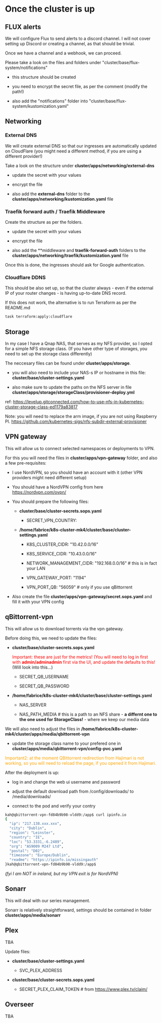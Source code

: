 # Once the cluster is up

## FLUX alerts

We will configure Flux to send alerts to a discord channel. I will not cover setting up Discord or creating a channel, as that should be trivial.

Once we have a channel and a webhook, we can proceed.

Please take a look on the files and folders under "cluster/base/flux-system/notifications"

* this structure should be created

* you need to encrypt the secret file, as per the comment (modify the path!)

* also add the "notifications" folder into "cluster/base/flux-system/kustomization.yaml"


## Networking

### External DNS

We will create external DNS so that our ingresses are automatically updated on CloudFlare (you might need a different method, if you are using a different provider!)

Take a look on the structure under **cluster/apps/networking/external-dns**

* update the secret with your values

* encrypt the file

* also add the **external-dns** folder to the **cluster/apps/networking/kustomization.yaml** file

### Traefik forward auth / Traefik Middleware

Create the structure as per the folders.

* update the secret with your values

* encrypt the file

* also add the **middleware and **traefik-forward-auth** folders to the **cluster/apps/networking/traefik/kustomization.yaml** file

Once this is done, the ingresses should ask for Google authentication.


### Cloudflare DDNS

This should be also set up, so that the cluster always - even if the external IP of your router changes - is having up-to-date DNS record.

If this does not work, the alternative is to run Terraform as per the README.md

```sh
task terraform:apply:cloudflare
```

## Storage

In my case I have a Qnap NAS, that serves as my NFS provider, so I opted for a simple NFS storage class. (If you have other type of storages, you need to set up the storage class differently)

The neccesary files can be found under **cluster/apps/storage**.

* you will also need to include your NAS-s IP or hostname in this file: **cluster/base/cluster-settings.yaml**

* also make sure to update the paths on the NFS server in file **cluster/apps/storage/storageClass/provisioner-deploy.yml**

ref: https://levelup.gitconnected.com/how-to-use-nfs-in-kubernetes-cluster-storage-class-ed1179a83817

Note: you will need to replace the arm image, if you are not using Raspberry PI. https://github.com/kubernetes-sigs/nfs-subdir-external-provisioner

## VPN gateway

This will allow us to connect selected namespaces  or deployments to VPN.

For this you will need the files in **cluster/apps/vpn-gateway** folder, and also a few pre-requisites:

* I use NordVPN, so you should have an account with it (other VPN providers might need different setup)

* You should have a NordVPN config from here https://nordvpn.com/ovpn/

* You should prepare the following files:

    * **cluster/base/cluster-secrets.sops.yaml**

        * SECRET_VPN_COUNTRY: <this is the two character identifier for your VPN exit country>

    * **/home/fabrice/k8s-cluster-mk4/cluster/base/cluster-settings.yaml**

        * K8S_CLUSTER_CIDR: "10.42.0.0/16"

        * K8S_SERVICE_CIDR: "10.43.0.0/16"

        * NETWORK_MANAGEMENT_CIDR: "192.168.0.0/16" # this is in fact your LAN

        * VPN_GATEWAY_PORT: "1194"

        * VPN_PORT_QB: "56059" # only if you use qBittorrent

* Also create the file **cluster/apps/vpn-gateway/secret.sops.yaml** and fill it with your VPN config

## qBittorrent-vpn

This will allow us to download torrents via the vpn gateway.

Before doing this, we need to update the files:

* **cluster/base/cluster-secrets.sops.yaml**

    <span style="color:red">Important: these are just for the metrics! (You will need to log in first with **admin/adminadmin** first via the UI, and update the defaults to this! </span> (Will look into this...)

    * SECRET_QB_USERNAME

    * SECRET_QB_PASSWORD

* **/home/fabrice/k8s-cluster-mk4/cluster/base/cluster-settings.yaml**

    * NAS_SERVER

    * NAS_PATH_MEDIA # this is a path to an NFS share -  **a differnt one to the one used for StorageClass!** - where we keep our media data

We will also need to adjust the files in **/home/fabrice/k8s-cluster-mk4/cluster/apps/media/qbittorrent-vpn**

* update the storage class name to your prefered one in **cluster/apps/media/qbittorrent-vpn/config-pvc.yaml**

<span style="color:orange">Important2: at the moment QBittorrent redirection from Hajimari is not working, so you will need to reload the page, if you opened it from Hajimari. </span>

After the deployment is up:

* log in and change the web ui username and password

* adjust the default download path from /config/downloads/ to /media/downloads/

* connect to the pod and verify your contry

```sh
kah@qbittorrent-vpn-fd84b9b98-vldd9:/app$ curl ipinfo.io
{
  "ip": "217.138.xxx.xxx",
  "city": "Dublin",
  "region": "Leinster",
  "country": "IE",
  "loc": "53.3331,-6.2489",
  "org": "AS9009 M247 Ltd",
  "postal": "D02",
  "timezone": "Europe/Dublin",
  "readme": "https://ipinfo.io/missingauth"
}kah@qbittorrent-vpn-fd84b9b98-vldd9:/app$
```

*(fyi I am NOT in ireland, but my VPN exit is for NordVPN)*

## Sonarr

This will deal with our series management.

Sonarr is relatively straightforward, settings should be contained in folder **cluster/apps/media/sonarr**

## Plex

TBA

Update files:

* **cluster/base/cluster-settings.yaml**

    * SVC_PLEX_ADDRESS

* **cluster/base/cluster-secrets.sops.yaml**

    * SECRET_PLEX_CLAIM_TOKEN # from https://www.plex.tv/claim/

## Overseer

TBA
